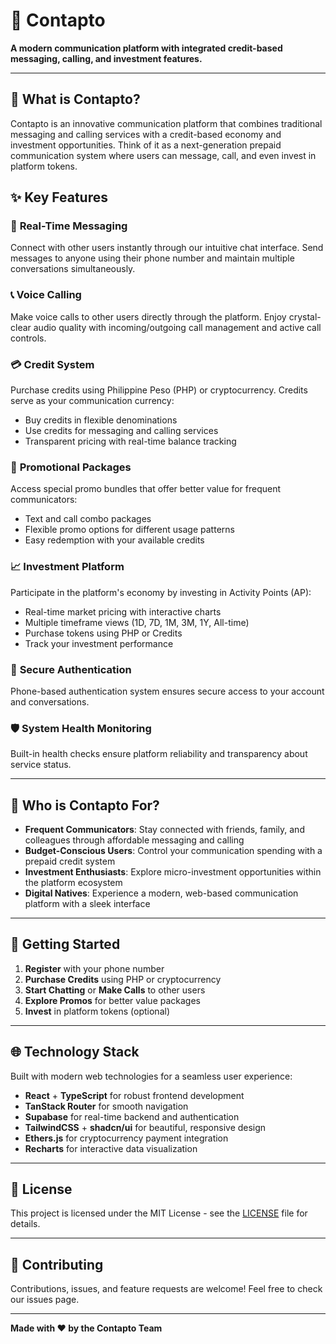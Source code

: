 # 📱 Contapto

**A modern communication platform with integrated credit-based messaging, calling, and investment features.**

---

## 🌟 What is Contapto?

Contapto is an innovative communication platform that combines traditional messaging and calling services with a credit-based economy and investment opportunities. Think of it as a next-generation prepaid communication system where users can message, call, and even invest in platform tokens.

## ✨ Key Features

### 💬 **Real-Time Messaging**
Connect with other users instantly through our intuitive chat interface. Send messages to anyone using their phone number and maintain multiple conversations simultaneously.

### 📞 **Voice Calling**
Make voice calls to other users directly through the platform. Enjoy crystal-clear audio quality with incoming/outgoing call management and active call controls.

### 💳 **Credit System**
Purchase credits using Philippine Peso (PHP) or cryptocurrency. Credits serve as your communication currency:
- Buy credits in flexible denominations
- Use credits for messaging and calling services
- Transparent pricing with real-time balance tracking

### 🎯 **Promotional Packages**
Access special promo bundles that offer better value for frequent communicators:
- Text and call combo packages
- Flexible promo options for different usage patterns
- Easy redemption with your available credits

### 📈 **Investment Platform**
Participate in the platform's economy by investing in Activity Points (AP):
- Real-time market pricing with interactive charts
- Multiple timeframe views (1D, 7D, 1M, 3M, 1Y, All-time)
- Purchase tokens using PHP or Credits
- Track your investment performance

### 🔐 **Secure Authentication**
Phone-based authentication system ensures secure access to your account and conversations.

### 🛡️ **System Health Monitoring**
Built-in health checks ensure platform reliability and transparency about service status.

---

## 🎯 Who is Contapto For?

- **Frequent Communicators**: Stay connected with friends, family, and colleagues through affordable messaging and calling
- **Budget-Conscious Users**: Control your communication spending with a prepaid credit system
- **Investment Enthusiasts**: Explore micro-investment opportunities within the platform ecosystem
- **Digital Natives**: Experience a modern, web-based communication platform with a sleek interface

---

## 🚀 Getting Started

1. **Register** with your phone number
2. **Purchase Credits** using PHP or cryptocurrency
3. **Start Chatting** or **Make Calls** to other users
4. **Explore Promos** for better value packages
5. **Invest** in platform tokens (optional)

---

## 🌐 Technology Stack

Built with modern web technologies for a seamless user experience:
- **React** + **TypeScript** for robust frontend development
- **TanStack Router** for smooth navigation
- **Supabase** for real-time backend and authentication
- **TailwindCSS** + **shadcn/ui** for beautiful, responsive design
- **Ethers.js** for cryptocurrency payment integration
- **Recharts** for interactive data visualization

---

## 📄 License

This project is licensed under the MIT License - see the [LICENSE](LICENSE) file for details.

---

## 🤝 Contributing

Contributions, issues, and feature requests are welcome! Feel free to check our issues page.

---

**Made with ❤️ by the Contapto Team**
